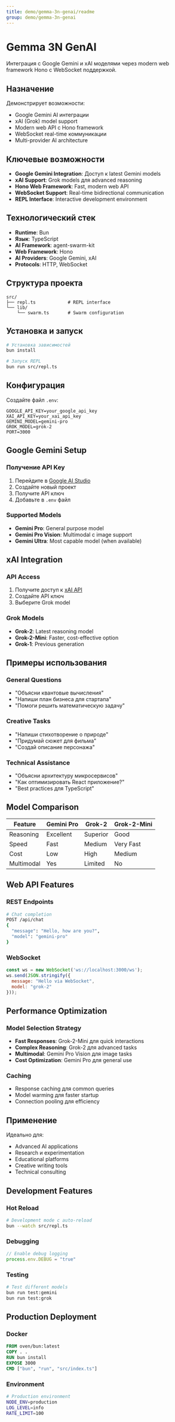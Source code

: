 ```yaml
---
title: demo/gemma-3n-genai/readme
group: demo/gemma-3n-genai
---
```


# Gemma 3N GenAI

Интеграция с Google Gemini и xAI моделями через modern web framework Hono с WebSocket поддержкой.

## Назначение

Демонстрирует возможности:
- Google Gemini AI интеграции
- xAI (Grok) model support  
- Modern web API с Hono framework
- WebSocket real-time коммуникации
- Multi-provider AI architecture

## Ключевые возможности

- **Google Gemini Integration**: Доступ к latest Gemini models
- **xAI Support**: Grok models для advanced reasoning
- **Hono Web Framework**: Fast, modern web API
- **WebSocket Support**: Real-time bidirectional communication
- **REPL Interface**: Interactive development environment

## Технологический стек

- **Runtime**: Bun
- **Язык**: TypeScript
- **AI Framework**: agent-swarm-kit
- **Web Framework**: Hono
- **AI Providers**: Google Gemini, xAI
- **Protocols**: HTTP, WebSocket

## Структура проекта

```
src/
├── repl.ts            # REPL interface
└── lib/
    └── swarm.ts       # Swarm configuration
```

## Установка и запуск

```bash
# Установка зависимостей
bun install

# Запуск REPL
bun run src/repl.ts
```

## Конфигурация

Создайте файл `.env`:

```env
GOOGLE_API_KEY=your_google_api_key
XAI_API_KEY=your_xai_api_key
GEMINI_MODEL=gemini-pro
GROK_MODEL=grok-2
PORT=3000
```

## Google Gemini Setup

### Получение API Key
1. Перейдите в [Google AI Studio](https://makersuite.google.com/)
2. Создайте новый проект
3. Получите API ключ
4. Добавьте в `.env` файл

### Supported Models
- **Gemini Pro**: General purpose model
- **Gemini Pro Vision**: Multimodal с image support
- **Gemini Ultra**: Most capable model (when available)

## xAI Integration

### API Access
1. Получите доступ к [xAI API](https://x.ai/)
2. Создайте API ключ
3. Выберите Grok model

### Grok Models
- **Grok-2**: Latest reasoning model
- **Grok-2-Mini**: Faster, cost-effective option
- **Grok-1**: Previous generation

## Примеры использования

### General Questions
- "Объясни квантовые вычисления"
- "Напиши план бизнеса для стартапа"
- "Помоги решить математическую задачу"

### Creative Tasks
- "Напиши стихотворение о природе"
- "Придумай сюжет для фильма"
- "Создай описание персонажа"

### Technical Assistance
- "Объясни архитектуру микросервисов"
- "Как оптимизировать React приложение?"
- "Best practices для TypeScript"

## Model Comparison

| Feature | Gemini Pro | Grok-2 | Grok-2-Mini |
|---------|------------|--------|-------------|
| Reasoning | Excellent | Superior | Good |
| Speed | Fast | Medium | Very Fast |
| Cost | Low | High | Medium |
| Multimodal | Yes | Limited | No |

## Web API Features

### REST Endpoints
```bash
# Chat completion
POST /api/chat
{
  "message": "Hello, how are you?",
  "model": "gemini-pro"
}
```

### WebSocket
```javascript
const ws = new WebSocket('ws://localhost:3000/ws');
ws.send(JSON.stringify({
  message: "Hello via WebSocket",
  model: "grok-2"
}));
```

## Performance Optimization

### Model Selection Strategy
- **Fast Responses**: Grok-2-Mini для quick interactions
- **Complex Reasoning**: Grok-2 для advanced tasks  
- **Multimodal**: Gemini Pro Vision для image tasks
- **Cost Optimization**: Gemini Pro для general use

### Caching
- Response caching для common queries
- Model warming для faster startup
- Connection pooling для efficiency

## Применение

Идеально для:
- Advanced AI applications
- Research и experimentation
- Educational platforms
- Creative writing tools
- Technical consulting

## Development Features

### Hot Reload
```bash
# Development mode с auto-reload
bun --watch src/repl.ts
```

### Debugging
```javascript
// Enable debug logging
process.env.DEBUG = "true"
```

### Testing
```bash
# Test different models
bun run test:gemini
bun run test:grok
```

## Production Deployment

### Docker
```dockerfile
FROM oven/bun:latest
COPY . .
RUN bun install
EXPOSE 3000
CMD ["bun", "run", "src/index.ts"]
```

### Environment
```bash
# Production environment
NODE_ENV=production
LOG_LEVEL=info
RATE_LIMIT=100
```